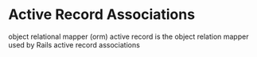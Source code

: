 # Active Record Associations

object relational mapper (orm)
active record is the object relation mapper used by Rails
active record associations